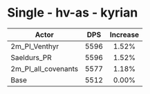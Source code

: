 # Single - hv-as - kyrian
| Actor | DPS | Increase |
|---|:---:|:---:|
|2m_PI_Venthyr|5596|1.52%|
|Saeldurs_PR|5596|1.52%|
|2m_PI_all_covenants|5577|1.18%|
|Base|5512|0.00%|
